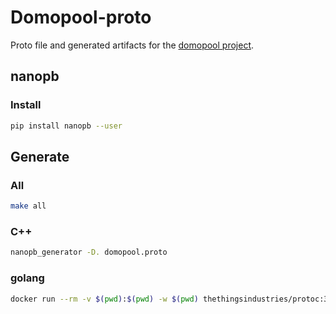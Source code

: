 # Domopool-proto

Proto file and generated artifacts for the [domopool project](https://github.com/golgoth31/domopool).

## nanopb

### Install

```bash
pip install nanopb --user
```

## Generate

### All

```bash
make all
```

### C++

```bash
nanopb_generator -D. domopool.proto
```

### golang

```bash
docker run --rm -v $(pwd):$(pwd) -w $(pwd) thethingsindustries/protoc:3.1.26 -I. --go_out=${GOPATH}/src domopool.proto
```
